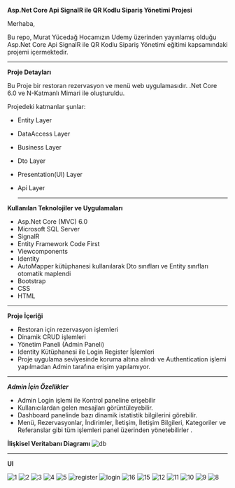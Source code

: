 **Asp.Net Core Api SignalR ile QR Kodlu Sipariş Yönetimi Projesi**

Merhaba,

Bu repo, Murat Yücedağ Hocamızın Udemy üzerinden yayınlamış olduğu Asp.Net Core Api SignalR ile QR Kodlu Sipariş Yönetimi eğitimi kapsamındaki projemi içermektedir.

___________________________________________

  **Proje Detayları**

Bu Proje bir restoran rezervasyon ve menü web uygulamasıdır. .Net Core 6.0 ve N-Katmanlı Mimari ile oluşturuldu. 

Projedeki katmanlar şunlar:

- Entity Layer

- DataAccess Layer

- Business Layer

- Dto Layer

- Presentation(UI) Layer

- Api Layer

  _______________________________________

**Kullanılan Teknolojiler ve Uygulamaları**

- Asp.Net Core (MVC) 6.0
- Microsoft SQL Server
- SignalR
- Entity Framework Code First
- Viewcomponents
- Identity
- AutoMapper kütüphanesi kullanılarak Dto sınıfları ve Entity sınıfları otomatik maplendi
- Bootstrap
- CSS
- HTML
_______________________________________



**Proje İçeriği**

- Restoran için rezervasyon işlemleri
- Dinamik CRUD işlemleri
- Yönetim Paneli (Admin Paneli)
- Identity Kütüphanesi ile Login Register İşlemleri
- Proje uygulama seviyesinde koruma altına alındı ve Authentication işlemi yapılmadan Admin tarafına erişim yapılamıyor.

_______________________________________


 _**Admin İçin Özellikler**_

- Admin Login işlemi ile Kontrol paneline erişebilir
- Kullanıcılardan gelen mesajları görüntüleyebilir.
- Dashboard panelinde bazı dinamik istatistik bilgilerini görebilir.
- Menü, Rezervasyonlar, İndirimler, İletişim, İletişim Bilgileri, Kategoriler ve Referanslar gibi tüm işlemleri panel üzerinden yönetebilirler .


**İlişkisel Veritabanı Diagramı**
![db](https://github.com/dogukoroglu/UdemySignalRProject/assets/102040349/966bf337-0476-4f97-af2f-d8c19fe2289b)
_____________________________________

 **UI**

![1](https://github.com/dogukoroglu/UdemySignalRProject/assets/102040349/41da6a59-a311-43f6-adba-e0ddf48200ea)
![2](https://github.com/dogukoroglu/UdemySignalRProject/assets/102040349/d796e3cd-0875-4114-a773-19e4a37bde4f)
 ![3](https://github.com/dogukoroglu/UdemySignalRProject/assets/102040349/811000cf-5478-48b4-bc3d-4d476bcf8d85)
![4](https://github.com/dogukoroglu/UdemySignalRProject/assets/102040349/3ec5d54d-e257-4bef-b6b9-f91278240442)
![5](https://github.com/dogukoroglu/UdemySignalRProject/assets/102040349/b0ea8b86-eeed-4632-8b0d-511306ee7b82)
![register](https://github.com/dogukoroglu/UdemySignalRProject/assets/102040349/a40bac28-c012-47b6-84a8-b067e660d14c)
![login](https://github.com/dogukoroglu/UdemySignalRProject/assets/102040349/2811a90a-cb41-423f-b263-0815b4e29126)
![16](https://github.com/dogukoroglu/UdemySignalRProject/assets/102040349/3ee240a5-271b-4f69-9c6a-6f545ea4f914)
![15](https://github.com/dogukoroglu/UdemySignalRProject/assets/102040349/90dbd5b2-24ad-46e3-86f9-f3ee49c96b67)
![12](https://github.com/dogukoroglu/UdemySignalRProject/assets/102040349/ab78b7e6-0aa7-4d12-aa5d-371e4524e99f)
![11](https://github.com/dogukoroglu/UdemySignalRProject/assets/102040349/a8ff0a82-b546-4fb6-83d2-d9459e915106)
![10](https://github.com/dogukoroglu/UdemySignalRProject/assets/102040349/3e580544-4f87-4fcf-ac9a-9bcd2fff7a7c)
![9](https://github.com/dogukoroglu/UdemySignalRProject/assets/102040349/e016efae-c9ed-4063-a3df-abfe42ad321f)
![8](https://github.com/dogukoroglu/UdemySignalRProject/assets/102040349/a3b75654-ef6d-4007-9ea4-dc96f095e157)
